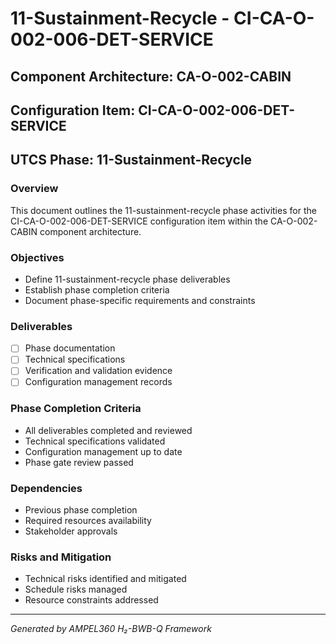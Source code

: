 # 11-Sustainment-Recycle - CI-CA-O-002-006-DET-SERVICE

## Component Architecture: CA-O-002-CABIN
## Configuration Item: CI-CA-O-002-006-DET-SERVICE
## UTCS Phase: 11-Sustainment-Recycle

### Overview
This document outlines the 11-sustainment-recycle phase activities for the CI-CA-O-002-006-DET-SERVICE configuration item within the CA-O-002-CABIN component architecture.

### Objectives
- Define 11-sustainment-recycle phase deliverables
- Establish phase completion criteria
- Document phase-specific requirements and constraints

### Deliverables
- [ ] Phase documentation
- [ ] Technical specifications
- [ ] Verification and validation evidence
- [ ] Configuration management records

### Phase Completion Criteria
- All deliverables completed and reviewed
- Technical specifications validated
- Configuration management up to date
- Phase gate review passed

### Dependencies
- Previous phase completion
- Required resources availability
- Stakeholder approvals

### Risks and Mitigation
- Technical risks identified and mitigated
- Schedule risks managed
- Resource constraints addressed

---
*Generated by AMPEL360 H₂-BWB-Q Framework*
